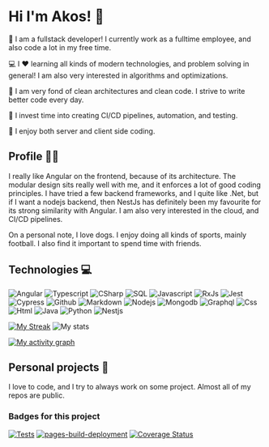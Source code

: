 # Hi I'm Akos! 👋

💼 I am a fullstack developer! I currently work as a fulltime employee, and also code a lot in my free time.

💻 I ❤️ learning all kinds of modern technologies, and problem solving in general! I am also very interested in algorithms and optimizations.

🧹 I am very fond of clean architectures and clean code. I strive to write better code every day.

🧪 I invest time into creating CI/CD pipelines, automation, and testing.

🚀 I enjoy both server and client side coding.

## Profile 👨‍🚀

I really like Angular on the frontend, because of its architecture. The modular design sits really well with me,
and it enforces a lot of good coding principles. I have tried a few backend frameworks, and I quite like .Net, but
if I want a nodejs backend, then NestJs has definitely been my favourite for its strong similarity with Angular. I am
also very interested in the cloud, and CI/CD pipelines.

On a personal note, I love dogs. I enjoy doing all kinds of sports, mainly football. I also find it important
to spend time with friends.

## Technologies 💻

![Angular](https://img.shields.io/badge/-Angular-dd1b16?logo=angular&logoColor=black&style=flat)
![Typescript](https://img.shields.io/badge/-typescript-blue?logo=typescript&logoColor=white&style=flat)
![CSharp](https://img.shields.io/badge/-C%23-9B4993?logo=C-sharp&logoColor=black&style=flat)
![SQL](https://img.shields.io/badge/MSSQL-gray?logo=microsoft-sql-server&logoColor=white)
![Javascript](https://img.shields.io/badge/-JavaScript-f7df1e?logo=javascript&logoColor=black&style=flat)
![RxJs](https://img.shields.io/badge/RxJs-E60E88?logo=reactivex&logoColor=white)
![Jest](https://img.shields.io/badge/Jest-white?logo=jest&logoColor=E60E88)
![Cypress](https://img.shields.io/badge/Cypress-white?logo=cypress&logoColor=green)
![Github](https://img.shields.io/badge/Github-black?logo=github&logoColor=purple)
![Markdown](https://img.shields.io/badge/Markdown-black?logo=markdown&logoColor=blue)
![Nodejs](https://img.shields.io/badge/-NodeJs-43853D?logo=node.js&logoColor=black&style=flat)
![Mongodb](https://img.shields.io/badge/MongoDB-4ea94b.svg?logo=mongodb&logoColor=white)
![Graphql](https://img.shields.io/badge/GraphQL-161e26?logo=graphql&logoColor=e535ab)
![Css](https://img.shields.io/badge/CSS-white?logo=css3&logoColor=264de4)
![Html](https://img.shields.io/badge/HTML-grey?logo=html5&logoColor=e34c26)
![Java](https://img.shields.io/badge/Java-white?logo=java&logoColor=e34c26)
![Python](https://img.shields.io/badge/Python-306998?logo=python&logoColor=FFD43B)
![Nestjs](https://img.shields.io/badge/NestJs-470610?logo=nestjs&logoColor=ea2845)  

[![My Streak](http://github-readme-streak-stats.herokuapp.com?user=projectaki&theme=synthwave&date_format=M%20j%5B%2C%20Y%5D)](https://git.io/streak-stats)
![My stats](https://github-readme-stats.vercel.app/api?username=projectaki&count_private=true&show_icons=true&theme=synthwave)  

[![My activity graph](https://activity-graph.herokuapp.com/graph?username=projectaki&theme=redical)](https://github.com/ashutosh00710/github-readme-activity-graph)

## Personal projects 📔

I love to code, and I try to always work on some project. Almost all of my repos are public.

### Badges for this project

[![Tests](https://github.com/projectaki/portfolio/actions/workflows/test-coverage.yml/badge.svg)](https://github.com/projectaki/portfolio/actions/workflows/test-coverage.yml) [![pages-build-deployment](https://github.com/projectaki/portfolio/actions/workflows/pages/pages-build-deployment/badge.svg?branch=gh-pages)](https://github.com/projectaki/portfolio/actions/workflows/pages/pages-build-deployment) [![Coverage Status](https://coveralls.io/repos/github/projectaki/portfolio/badge.svg?branch=master)](https://coveralls.io/github/projectaki/portfolio?branch=master)
